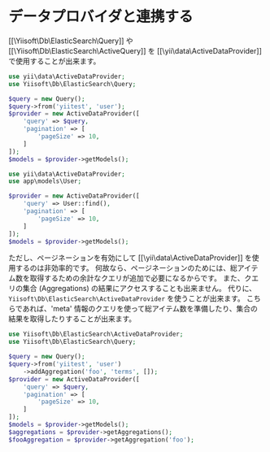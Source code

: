 データプロバイダと連携する
==========================

[[\Yiisoft\Db\ElasticSearch\Query]] や [[\Yiisoft\Db\ElasticSearch\ActiveQuery]] を [[\yii\data\ActiveDataProvider]] で使用することが出来ます。

```php
use yii\data\ActiveDataProvider;
use Yiisoft\Db\ElasticSearch\Query;

$query = new Query();
$query->from('yiitest', 'user');
$provider = new ActiveDataProvider([
    'query' => $query,
    'pagination' => [
        'pageSize' => 10,
    ]
]);
$models = $provider->getModels();
```

```php
use yii\data\ActiveDataProvider;
use app\models\User;

$provider = new ActiveDataProvider([
    'query' => User::find(),
    'pagination' => [
        'pageSize' => 10,
    ]
]);
$models = $provider->getModels();
```

ただし、ページネーションを有効にして [[\yii\data\ActiveDataProvider]] を使用するのは非効率的です。
何故なら、ページネーションのためには、総アイテム数を取得するための余計なクエリが追加で必要になるからです。
また、クエリの集合 (Aggregations) の結果にアクセスすることも出来ません。
代りに、 `Yiisoft\Db\ElasticSearch\ActiveDataProvider` を使うことが出来ます。
こちらであれば、'meta' 情報のクエリを使って総アイテム数を準備したり、集合の結果を取得したりすることが出来ます。

```php
use Yiisoft\Db\ElasticSearch\ActiveDataProvider;
use Yiisoft\Db\ElasticSearch\Query;

$query = new Query();
$query->from('yiitest', 'user')
    ->addAggregation('foo', 'terms', []);
$provider = new ActiveDataProvider([
    'query' => $query,
    'pagination' => [
        'pageSize' => 10,
    ]
]);
$models = $provider->getModels();
$aggregations = $provider->getAggregations();
$fooAggregation = $provider->getAggregation('foo');
```
